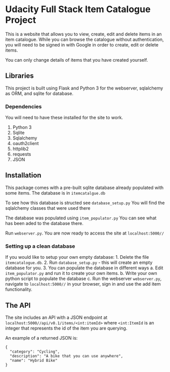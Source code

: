 # Udacity Full Stack Item Catalogue Project

This is a website that allows you to view, create, edit and delete items in an item catalogue. While you can browse the catalogue without authentication, you will need to be signed in with Google in order to create, edit or delete items.

You can only change details of items that you have created yourself.

## Libraries
This project is built using Flask and Python 3 for the webserver, sqlalchemy as ORM, and sqlite for database.

### Dependencies
You will need to have these installed for the site to work.

1. Python 3
2. Sqlite
3. Sqlalchemy
4. oauth2client
5. httplib2
6. requests
7. JSON

## Installation
This package comes with a pre-built sqlite database already populated with some items. The database is in `itemcatalgue.db`

To see how this database is structed see `database_setup.py` You will find the sqlalchemy classes that were used there

The database was populated using `item_populator.py` You can see what has been aded to the database there.

Run `webserver.py`. You are now ready to access the site at `localhost:5000//`

### Setting up a clean database
If you would like to setup your own empty database:
    1. Delete the file `itemcatalogue.db`.
    2. Run `database_setup.py` - this will create an empty database for you.
    3. You can populate the database in different ways
        a. Edit `item_populator.py` and run it to create your own items.
        b. Write your own python script to populate the database
        c. Run the webserver `webserver.py`, navigate to `localhost:5000//` in your browser, sign in and use the add item functionality.

## The API
The site includes an API with a JSON endpoint at `localhost:5000//api/v0.1/items/<int:itemId>` where `<int:ItemId` is an integer that represents the id of the item you are querying. 

An example of a returned JSON is:

```
{
  "category": "Cycling",
  "description": "A bike that you can use anywhere",
  "name": "Hybrid Bike"
}
```
